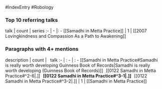 #IndexEntry #Robology

### Top 10 referring talks
talk | count | series
:- | - |: -
[[Samadhi in Metta Practice]] | 1 | [[2007 Lovingkindness and Compassion As a Path to Awakening]]

### Paragraphs with 4+ mentions
description | count | &nbsp;&nbsp;talk
:- | : - | : -
[[Samadhi in Metta Practice#Samadhi is really worth developing Guinness Book of Records\|Samadhi is really worth developing (Guinness Book of Records)]] &nbsp;&nbsp;[[0122 Samadhi in Metta Practice#^2-6\|.]] &nbsp; **[[0122 Samadhi in Metta Practice#^3-1\|.]]** &nbsp; [[0122 Samadhi in Metta Practice#^3-2\|.]] | 1 | [[Samadhi in Metta Practice]]


